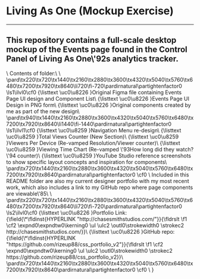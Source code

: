 <h1>Living As One (Mockup Exercise)</h1>
<p>
  <hr>
<p>
<h2>This repository contains a full-scale desktop mockup of the Events page found in the Control Panel of Living As One\'92s analytics tracker.</h2>
\
Contents of folder:\
\
\pard\tx220\tx720\tx1440\tx2160\tx2880\tx3600\tx4320\tx5040\tx5760\tx6480\tx7200\tx7920\tx8640\li720\fi-720\pardirnatural\partightenfactor0
\ls1\ilvl0\cf0 {\listtext	\uc0\u8226 	}Original Figma file containing Events Page UI design and Component List\
{\listtext	\uc0\u8226 	}Events Page UI Design in PNG form\
{\listtext	\uc0\u8226 	}Original components created by me as part of the new design\
\pard\tx940\tx1440\tx2160\tx2880\tx3600\tx4320\tx5040\tx5760\tx6480\tx7200\tx7920\tx8640\li1440\fi-1440\pardirnatural\partightenfactor0
\ls1\ilvl1\cf0 {\listtext	\uc0\u8259 	}Navigation Menu re-design\
{\listtext	\uc0\u8259 	}Total Views Counter (New Section)\
{\listtext	\uc0\u8259 	}Viewers Per Device (Re-vamped Resolution/Viewer counter)\
{\listtext	\uc0\u8259 	}Viewing Time Chart (Re-vamped \'93How long did they watch?\'94 counter)\
{\listtext	\uc0\u8259 	}YouTube Studio reference screenshots to show specific layout concepts and inspiration for components\
\pard\tx720\tx1440\tx2160\tx2880\tx3600\tx4320\tx5040\tx5760\tx6480\tx7200\tx7920\tx8640\pardirnatural\partightenfactor0
\cf0 \
Included in this README folder are also my current designer portfolio with my most recent work, which also includes a link to my GitHub repo where page components are viewable\'85\
\
\pard\tx220\tx720\tx1440\tx2160\tx2880\tx3600\tx4320\tx5040\tx5760\tx6480\tx7200\tx7920\tx8640\li720\fi-720\pardirnatural\partightenfactor0
\ls2\ilvl0\cf0 {\listtext	\uc0\u8226 	}Portfolio Link: {\field{\*\fldinst{HYPERLINK "http://chasesmithstudios.com/"}}{\fldrslt 
\f1 \cf2 \expnd0\expndtw0\kerning0
\ul \ulc2 \outl0\strokewidth0 \strokec2 http://chasesmithstudios.com/}}\
{\listtext	\uc0\u8226 	}GitHub repo: {\field{\*\fldinst{HYPERLINK "https://github.com/rizeup88/css_portfolio_v2"}}{\fldrslt 
\f1 \cf2 \expnd0\expndtw0\kerning0
\ul \ulc2 \outl0\strokewidth0 \strokec2 https://github.com/rizeup88/css_portfolio_v2}}\
\pard\tx720\tx1440\tx2160\tx2880\tx3600\tx4320\tx5040\tx5760\tx6480\tx7200\tx7920\tx8640\pardirnatural\partightenfactor0
\cf0 \
}
